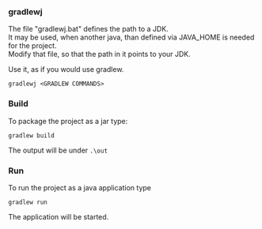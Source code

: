 ### gradlewj
The file "gradlewj.bat" defines the path to a JDK. \
It may be used, when another java, than defined via JAVA_HOME is needed for the project. \
Modify that file, so that the path in it points to your JDK.

Use it, as if you would use gradlew.
```
gradlewj <GRADLEW COMMANDS>
```

### Build
To package the project as a jar type:
```
gradlew build
```
The output will be under `.\out`


### Run
To run the project as a java application type
```
gradlew run
```
The application will be started.